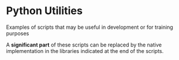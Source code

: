 # Python Utilities
Examples of scripts that may be useful in development or for training purposes  

A **significant part** of these scripts can be replaced by the native implementation in the libraries indicated at the end of the scripts.
